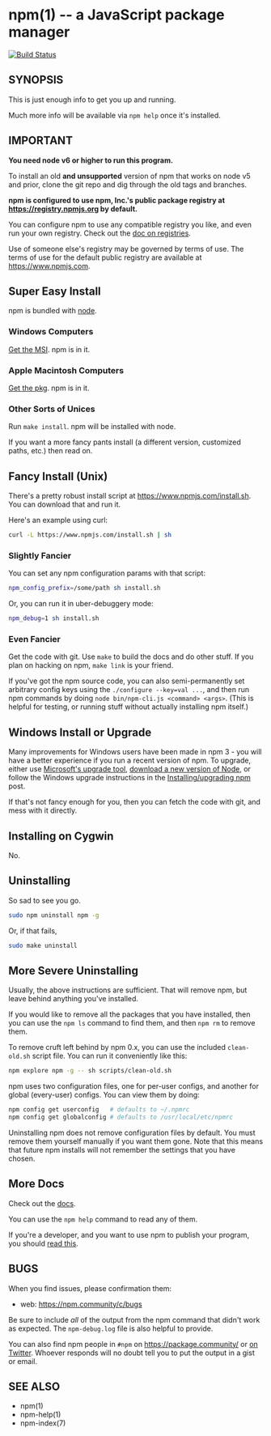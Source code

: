 npm(1) -- a JavaScript package manager
==============================

[![Build Status](https://img.shields.io/travis/npm/cli/latest.svg)](https://travis-ci.org/npm/cli)

## SYNOPSIS

This is just enough info to get you up and running.

Much more info will be available via `npm help` once it's installed.

## IMPORTANT

**You need node v6 or higher to run this program.**

To install an old **and unsupported** version of npm that works on node v5
and prior, clone the git repo and dig through the old tags and branches.

**npm is configured to use npm, Inc.'s public package registry at
<https://registry.npmjs.org> by default.**

You can configure npm to use any compatible registry you
like, and even run your own registry. Check out the [doc on
registries](https://docs.npmjs.com/misc/registry).

Use of someone else's registry may be governed by terms of use. The
terms of use for the default public registry are available at
<https://www.npmjs.com>.

## Super Easy Install

npm is bundled with [node](https://nodejs.org/en/download/).

### Windows Computers

[Get the MSI](https://nodejs.org/en/download/).  npm is in it.

### Apple Macintosh Computers

[Get the pkg](https://nodejs.org/en/download/).  npm is in it.

### Other Sorts of Unices

Run `make install`.  npm will be installed with node.

If you want a more fancy pants install (a different version, customized
paths, etc.) then read on.

## Fancy Install (Unix)

There's a pretty robust install script at
<https://www.npmjs.com/install.sh>.  You can download that and run it.

Here's an example using curl:

```sh
curl -L https://www.npmjs.com/install.sh | sh
```

### Slightly Fancier

You can set any npm configuration params with that script:

```sh
npm_config_prefix=/some/path sh install.sh
```

Or, you can run it in uber-debuggery mode:

```sh
npm_debug=1 sh install.sh
```

### Even Fancier

Get the code with git.  Use `make` to build the docs and do other stuff.
If you plan on hacking on npm, `make link` is your friend.

If you've got the npm source code, you can also semi-permanently set
arbitrary config keys using the `./configure --key=val ...`, and then
run npm commands by doing `node bin/npm-cli.js <command> <args>`.  (This is helpful
for testing, or running stuff without actually installing npm itself.)

## Windows Install or Upgrade

Many improvements for Windows users have been made in npm 3 - you will have a better
experience if you run a recent version of npm. To upgrade, either use [Microsoft's
upgrade tool](https://github.com/felixrieseberg/npm-windows-upgrade),
[download a new version of Node](https://nodejs.org/en/download/),
or follow the Windows upgrade instructions in the
[Installing/upgrading npm](https://npm.community/t/installing-upgrading-npm/251/2) post.

If that's not fancy enough for you, then you can fetch the code with
git, and mess with it directly.

## Installing on Cygwin

No.

## Uninstalling

So sad to see you go.

```sh
sudo npm uninstall npm -g
```
Or, if that fails,

```sh
sudo make uninstall
```

## More Severe Uninstalling

Usually, the above instructions are sufficient.  That will remove
npm, but leave behind anything you've installed.

If you would like to remove all the packages that you have installed,
then you can use the `npm ls` command to find them, and then `npm rm` to
remove them.

To remove cruft left behind by npm 0.x, you can use the included
`clean-old.sh` script file.  You can run it conveniently like this:

```sh
npm explore npm -g -- sh scripts/clean-old.sh
```

npm uses two configuration files, one for per-user configs, and another
for global (every-user) configs.  You can view them by doing:

```sh
npm config get userconfig   # defaults to ~/.npmrc
npm config get globalconfig # defaults to /usr/local/etc/npmrc
```

Uninstalling npm does not remove configuration files by default.  You
must remove them yourself manually if you want them gone.  Note that
this means that future npm installs will not remember the settings that
you have chosen.

## More Docs

Check out the [docs](https://docs.npmjs.com/).

You can use the `npm help` command to read any of them.

If you're a developer, and you want to use npm to publish your program,
you should [read this](https://docs.npmjs.com/misc/developers).

## BUGS

When you find issues, please confirmation them:

* web:
  <https://npm.community/c/bugs>

Be sure to include *all* of the output from the npm command that didn't work
as expected.  The `npm-debug.log` file is also helpful to provide.

You can also find npm people in `#npm` on https://package.community/ or
[on Twitter](https://twitter.com/npm_support).  Whoever responds will no
doubt tell you to put the output in a gist or email.

## SEE ALSO

* npm(1)
* npm-help(1)
* npm-index(7)
